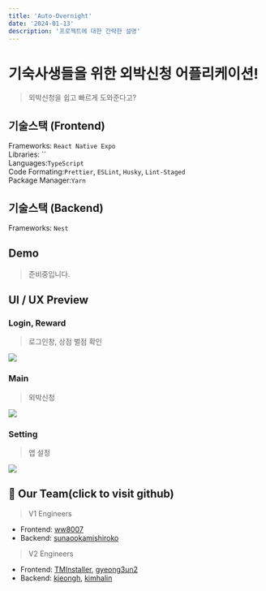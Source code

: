 ```yaml
---
title: 'Auto-Overnight'
date: '2024-01-13'
description: '프로젝트에 대한 간략한 설명'
---
```


# 기숙사생들을 위한 외박신청 어플리케이션!

> 외박신청을 쉽고 빠르게 도와준다고?

## 기술스택 (Frontend)

Frameworks: `React Native Expo` \
Libraries: ``\
Languages:`TypeScript`\
Code Formating:`Prettier`, `ESLint`, `Husky`, `Lint-Staged`\
Package Manager:`Yarn`

## 기술스택 (Backend)

Frameworks: `Nest`

## Demo

> 준비중입니다.

## UI / UX Preview

### Login, Reward

> 로그인창, 상점 벌점 확인

![](https://i.imgur.com/3cdQrm0.png)

### Main

> 외박신청

![](https://i.imgur.com/CFEdySn.png)

### Setting

> 앱 설정

![](https://i.imgur.com/3wIQaGW.png)

## 👥 Our Team(click to visit github)

> V1 Engineers

- Frontend: [ww8007](https://github.com/ww8007)
- Backend: [sunaookamishiroko](https://github.com/sunaookamishiroko)

> V2 Engineers

- Frontend: [TMInstaller](https://github.com/TMInstaller), [gyeong3un2](https://github.com/gyeong3un2)
- Backend: [kjeongh](https://github.com/kjeongh), [kimhalin](https://github.com/kimhalin)